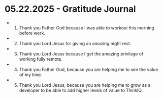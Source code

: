 # 05.22.2025 - Gratitude Journal

- 1. Thank you Father God because I was able to workout this morning before work.
- 2. Thank you Lord Jesus for giving an amazing night rest.
- 3. Thank you Lord Jesus because I get the amazing privilage of working fully remote.
- 4. Thank you Father God, because you are helping me to see the value of my time.
- 5. Thank you Lord Jesus, because you are helping me to grow as a developer to be able to add higher levels of value to ThinkIQ.
